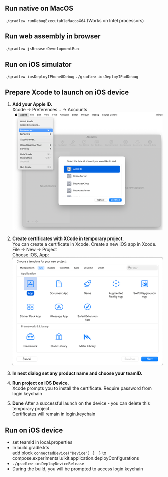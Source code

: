 ## Run native on MacOS
  `./gradlew runDebugExecutableMacosX64` (Works on Intel processors)

## Run web assembly in browser
  `./gradlew jsBrowserDevelopmentRun`

## Run on iOS simulator
  `./gradlew iosDeployIPhone8Debug`
  `./gradlew iosDeployIPadDebug`

## Prepare Xcode to launch on iOS device
1) **Add your Apple ID.**  
Xcode -> Preferences... -> Accounts  
![apple-id.png](apple-id.png)  

2) **Create certificates with XCode in temporary project.**  
You can create a certificate in Xcode. Create a new iOS app in Xcode.  
File -> New -> Project  
Choose iOS, App:  
![ios-app.png](ios-app.png)  

3) **In next dialog set any product name and choose your teamID.**  

4) **Run project on iOS Device.**  
Xcode prompts you to install the certificate. Require password from login.keychain  

5) **Done**
After a successful launch on the device - you can delete this temporary project.  
Certificates will remain in login.keychain  

## Run on iOS device
 - set teamId in local.properties  
 - In build.gradle.kts  
add block `connectedDevice("Device") {  }` to compose.experimental.uikit.application.deployConfigurations  
 - `./gradlew iosDeployDeviceRelease`  
 - During the build, you will be prompted to access login.keychain  
